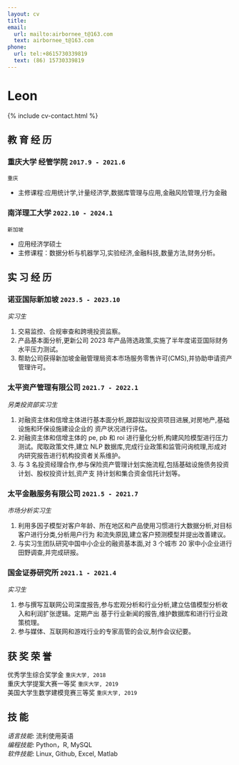 ```yaml
---
layout: cv
title:
email:
  url: mailto:airbornee_t@163.com
  text: airbornee_t@163.com
phone:
  url: tel:+8615730339819
  text: (86) 15730339819
---
```


# Leon

<!--
include contact information from the front matter
Supported arguments:
    - homepage: url, text
    - phone
    - email
-->

{% include cv-contact.html %}

## 教 育 经 历

### **重庆大学 经管学院** `2017.9 - 2021.6`

```
重庆
```

- 主修课程:应用统计学,计量经济学,数据库管理与应用,金融风险管理,行为金融

### **南洋理工大学** `2022.10 - 2024.1`

```
新加坡
```

- 应用经济学硕士
- 主修课程：数据分析与机器学习,实验经济,金融科技,数量方法,财务分析。

## 实 习 经 历

### **诺亚国际新加坡** `2023.5 - 2023.10`

*实习生*<br>

1. 交易监控、合规审查和跨境投资监察。
2. 产品基本面分析,更新公司 2023 年产品筛选政策,实施了半年度诺亚国际财务水平压力测试。
3. 帮助公司获得新加坡金融管理局资本市场服务零售许可(CMS),并协助申请资产管理许可。

### **太平资产管理有限公司** `2021.7 - 2022.1`

*另类投资部实习生*<br>

1. 对融资主体和信增主体进行基本面分析,跟踪拟议投资项目进展,对房地产,基础设施和环保设施建设企业的
资产状况进行评估。
2. 对融资主体和信增主体的 pe, pb 和 roi 进行量化分析,构建风险模型进行压力测试。爬取政策文件,建立 NLP
数据库,完成行业政策和监管问询梳理,形成对内研究报告进行机构投资者关系维护。
3. 与 3 名投资经理合作,参与保险资产管理计划实施流程,包括基础设施债务投资计划、股权投资计划,资产支
持计划和集合资金信托计划等。

### **太平金融服务有限公司** `2021.5 - 2021.7`

*市场分析实习生*<br>

1. 利用多因子模型对客户年龄、所在地区和产品使用习惯进行大数据分析,对目标客户进行分类,分析用户行为
和流失原因,建立客户预测模型并提出改善建议。
2. 与实习生团队研究中国中小企业的融资基本面,对 3 个城市 20 家中小企业进行田野调查,并完成研报。

### **国金证券研究所** `2021.1 - 2021.4`

*实习生*<br>

1. 参与撰写互联网公司深度报告,参与宏观分析和行业分析,建立估值模型分析收入和利润扩张逻辑。定期产出
基于行业新闻的报告,维护数据库和进行行业政策梳理。
2. 参与媒体、互联网和游戏行业的专家高管的会议,制作会议纪要。


## 获 奖 荣 誉

优秀学生综合奖学金 `重庆大学, 2018` <br>
重庆大学提案大赛一等奖 `重庆大学, 2019` <br>
美国大学生数学建模竞赛三等奖 `重庆大学, 2019` <br>

## 技 能

*语言技能*: 流利使用英语 <br>
*编程技能*: Python，R, MySQL <br>
*软件技能*: Linux, Github, Excel, Matlab <br>

<!-- ### Footer

Last updated: Mar. 2024

-->
